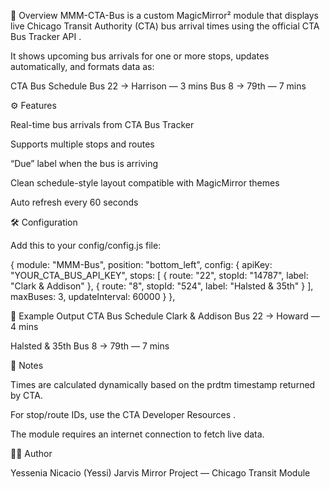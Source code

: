 📖 Overview
MMM-CTA-Bus is a custom MagicMirror² module that displays live Chicago Transit Authority (CTA) bus arrival times using the official CTA Bus Tracker API
.

It shows upcoming bus arrivals for one or more stops, updates automatically, and formats data as:

CTA Bus Schedule
Bus 22 → Harrison — 3 mins
Bus 8 → 79th — 7 mins

⚙️ Features

Real-time bus arrivals from CTA Bus Tracker

Supports multiple stops and routes

“Due” label when the bus is arriving

Clean schedule-style layout compatible with MagicMirror themes

Auto refresh every 60 seconds

🛠️ Configuration

Add this to your config/config.js file:

{
  module: "MMM-Bus",
  position: "bottom_left",
  config: {
    apiKey: "YOUR_CTA_BUS_API_KEY",
    stops: [
      { route: "22", stopId: "14787", label: "Clark & Addison" },
      { route: "8", stopId: "524", label: "Halsted & 35th" }
    ],
    maxBuses: 3,
    updateInterval: 60000
  }
},

🚀 Example Output
CTA Bus Schedule
Clark & Addison
Bus 22 → Howard — 4 mins

Halsted & 35th
Bus 8 → 79th — 7 mins

🧠 Notes

Times are calculated dynamically based on the prdtm timestamp returned by CTA.

For stop/route IDs, use the CTA Developer Resources
.

The module requires an internet connection to fetch live data.

🧑‍💻 Author

Yessenia Nicacio (Yessi)
Jarvis Mirror Project — Chicago Transit Module